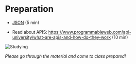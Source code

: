 # Preparation

- [JSON](https://developer.mozilla.org/en-US/docs/Web/JavaScript/Reference/Global_Objects/JSON) (5 min)

- Read about APIS: https://www.programmableweb.com/api-university/what-are-apis-and-how-do-they-work (10 min)

![Studying](https://media.giphy.com/media/l0HlAgJTVaAPHEGdy/giphy.gif)

_Please go through the material and come to class prepared!_